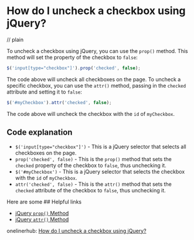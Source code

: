 # How do I uncheck a checkbox using jQuery?
// plain

To uncheck a checkbox using jQuery, you can use the `prop()` method. This method will set the property of the checkbox to `false`:

```javascript
$('input[type="checkbox"]').prop('checked', false);
```

The code above will uncheck all checkboxes on the page. To uncheck a specific checkbox, you can use the `attr()` method, passing in the `checked` attribute and setting it to `false`:

```javascript
$('#myCheckbox').attr('checked', false);
```

The code above will uncheck the checkbox with the `id` of `myCheckbox`.

## Code explanation


- `$('input[type="checkbox"]')` - This is a jQuery selector that selects all checkboxes on the page.
- `prop('checked', false)` - This is the `prop()` method that sets the `checked` property of the checkbox to `false`, thus unchecking it.
- `$('#myCheckbox')` - This is a jQuery selector that selects the checkbox with the `id` of `myCheckbox`.
- `attr('checked', false)` - This is the `attr()` method that sets the `checked` attribute of the checkbox to `false`, thus unchecking it.

Here are some ## Helpful links

- [jQuery `prop()` Method](https://api.jquery.com/prop/)
- [jQuery `attr()` Method](https://api.jquery.com/attr/)

onelinerhub: [How do I uncheck a checkbox using jQuery?](https://onelinerhub.com/jquery/how-do-i-uncheck-a-checkbox-using-jquery)